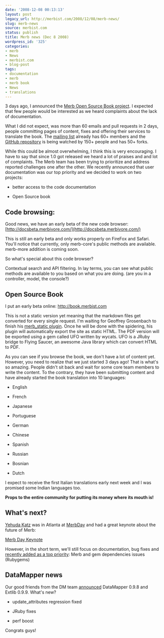 ```yaml
---
date: '2008-12-08 00:13:13'
layout: post
legacy_url: http://merbist.com/2008/12/08/merb-news/
slug: merb-news
source: merbist.com
status: publish
title: Merb news (Dec 8 2008)
wordpress_id: '325'
categories:
- merb
- News
- merbist.com
- blog-post
tags:
- documentation
- merb
- merb book
- News
- translations
---
```


3 days ago, I announced the [Merb Open Source Book project](http://merbist.com/2008/12/04/annoucing-the-merb-open-source-book/). I expected that few people would be interested as we heard complaints about the lack of documentation.

What I did not expect, was more than 60 emails and pull requests in 2 days, people committing pages of content, fixes and offering their services to translate the book. The [mailing list](http://groups.google.com/group/merb-book) already has 60+ members and the [GitHub repository](http://github.com/mattetti/merb-book/tree/master) is being watched by 150+ people and has 50+ forks.

While this could be almost overwhelming, I think this is very encouraging. I have to say that since 1.0 got released we heard a lot of praises and and lot of complaints. The Merb team has been trying to prioritize and address reported challenges one after the other. We recently announced that user documentation was our top priority and we decided to work on two projects:



	
  * better access to the code documentation

	
  * Open Source book




## Code browsing:


Good news, we have an early beta of the new code browser: [http://docsbeta.merbivore.com/](http://docsbeta.merbivore.com/)

This is still an early beta and only works properly on FireFox and Safari. You'll notice that currently, only merb-core's public methods are available. merb-more addition is coming soon.

So what's special about this code browser?

Contextual search and API filtering. In lay terms, you can see what public methods are available to you based on what you are doing. (are you in a controller, model, the console?)


## Open Source Book


I put an early beta online: [http://book.merbist.com
](http://book.merbist.com)

This is not a static version yet meaning that the markdown files get converted for every single request. I'm waiting for Geoffrey Grosenbach to finish his [merb_static plugin](http://github.com/topfunky/merb_static/tree/master). Once he will be done with the spidering, his plugin will automatically export the site as static HTML. The PDF version will be exported using a gem called UFO written by wycats. UFO is a JRuby bridge to Flying Saucer, an awesome Java library which can convert HTML to PDF.

As you can see if you browse the book, we don't have a lot of content yet. However, you need to realize that we just started 3 days ago! That is what's so amazing. People didn't sit back and wait for some core team members to write the content. To the contrary, they have been submitting content and have already started the book translation into 10 languages:



	
  * English

	
  * French

	
  * Japanese

	
  * Portuguese

	
  * German

	
  * Chinese

	
  * Spanish

	
  * Russian

	
  * Bosnian

	
  * Dutch


I expect to receive the first Italian translations early next week and I was promised some Indian languages too.

**Props to the entire community for putting its money where its mouth is!**


## What's next?


[Yehuda Katz](http://yehudakatz.com) was in Atlanta at [MerbDay](http://merbday.com/) and had a great keynote about the future of Merb:


[Merb Day Keynote](http://www.slideshare.net/wycats/merb-day-keynote-presentation?type=powerpoint)




However, in the short term, we'll still focus on documentation, bug fixes and [recently added as a top priority](http://twitter.com/wycats/status/1044577046): Merb and gem dependencies issues (Rubygems)




## DataMapper news




Our good friends from the DM team [announced](http://twitter.com/datamapper/status/1044706717) DataMapper 0.9.8 and Extlib 0.9.9. What's new?








	
  * update_attributes regression fixed


	
  * JRuby fixes

	
  * perf boost


Congrats guys!
